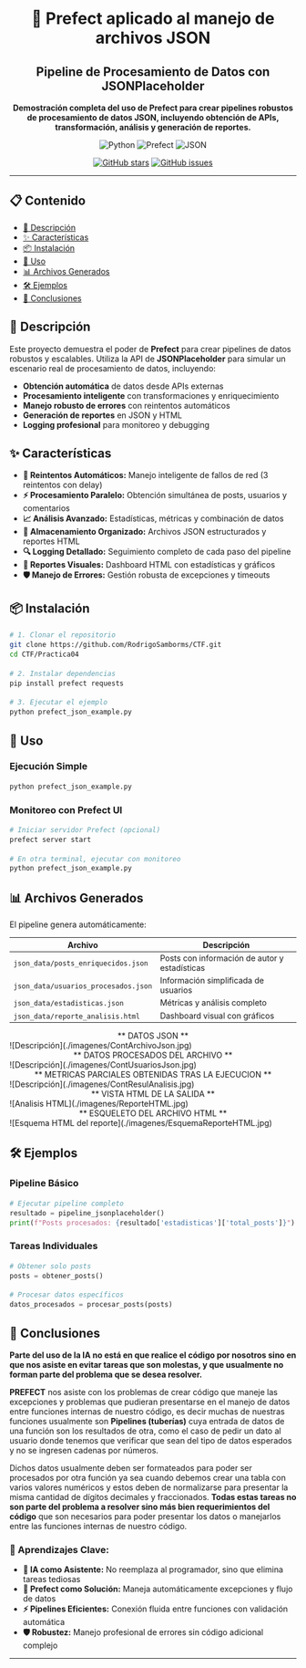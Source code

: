 <div align="center">

# 🚀 **Prefect aplicado al manejo de archivos JSON**

## **Pipeline de Procesamiento de Datos con JSONPlaceholder**

**Demostración completa del uso de Prefect para crear pipelines robustos de procesamiento de datos JSON, incluyendo obtención de APIs, transformación, análisis y generación de reportes.**

![Python](https://img.shields.io/badge/Python-3.8+-blue?style=for-the-badge&logo=python&logoColor=white)
![Prefect](https://img.shields.io/badge/Prefect-2.0+-green?style=for-the-badge&logo=prefect&logoColor=white)
![JSON](https://img.shields.io/badge/JSON-Processing-orange?style=for-the-badge&logo=json&logoColor=white)

[![GitHub stars](https://img.shields.io/github/stars/RodrigoSamborms/CTF)](https://github.com/RodrigoSamborms/CTF/stargazers)
[![GitHub issues](https://img.shields.io/github/issues/RodrigoSamborms/CTF)](https://github.com/RodrigoSamborms/CTF/issues)

</div>

---

## 📋 **Contenido**
- [🎯 Descripción](#-descripción)
- [✨ Características](#-características)
- [📦 Instalación](#-instalación)
- [🚀 Uso](#-uso)
- [📊 Archivos Generados](#-archivos-generados)
- [🛠️ Ejemplos](#️-ejemplos)
- [📝 Conclusiones](#-conclusiones)

## 🎯 **Descripción**

Este proyecto demuestra el poder de **Prefect** para crear pipelines de datos robustos y escalables. Utiliza la API de **JSONPlaceholder** para simular un escenario real de procesamiento de datos, incluyendo:

- **Obtención automática** de datos desde APIs externas
- **Procesamiento inteligente** con transformaciones y enriquecimiento
- **Manejo robusto de errores** con reintentos automáticos
- **Generación de reportes** en JSON y HTML
- **Logging profesional** para monitoreo y debugging

## ✨ **Características**

- **🔄 Reintentos Automáticos:** Manejo inteligente de fallos de red (3 reintentos con delay)
- **⚡ Procesamiento Paralelo:** Obtención simultánea de posts, usuarios y comentarios
- **📈 Análisis Avanzado:** Estadísticas, métricas y combinación de datos
- **💾 Almacenamiento Organizado:** Archivos JSON estructurados y reportes HTML
- **🔍 Logging Detallado:** Seguimiento completo de cada paso del pipeline
- **🎨 Reportes Visuales:** Dashboard HTML con estadísticas y gráficos
- **🛡️ Manejo de Errores:** Gestión robusta de excepciones y timeouts

## 📦 **Instalación**

```bash
# 1. Clonar el repositorio
git clone https://github.com/RodrigoSamborms/CTF.git
cd CTF/Practica04

# 2. Instalar dependencias
pip install prefect requests

# 3. Ejecutar el ejemplo
python prefect_json_example.py
```

## 🚀 **Uso**

### **Ejecución Simple**
```bash
python prefect_json_example.py
```

### **Monitoreo con Prefect UI**
```bash
# Iniciar servidor Prefect (opcional)
prefect server start

# En otra terminal, ejecutar con monitoreo
python prefect_json_example.py
```

## 📊 **Archivos Generados**

El pipeline genera automáticamente:

| Archivo | Descripción |
|---------|-------------|
| `json_data/posts_enriquecidos.json` | Posts con información de autor y estadísticas |
| `json_data/usuarios_procesados.json` | Información simplificada de usuarios |
| `json_data/estadisticas.json` | Métricas y análisis completo |
| `json_data/reporte_analisis.html` | Dashboard visual con gráficos |
<div align="center">
** DATOS JSON **
</div>
![Descripción](./imagenes/ContArchivoJson.jpg)
<div align="center">
** DATOS PROCESADOS DEL ARCHIVO **
</div>
![Descripción](./imagenes/ContUsuariosJson.jpg)
<div align="center">
** METRICAS PARCIALES OBTENIDAS TRAS LA EJECUCION **
</div>
![Descripción](./imagenes/ContResulAnalisis.jpg)
<div align="center">
** VISTA HTML DE LA SALIDA **
</div>
![Analisis HTML](./imagenes/ReporteHTML.jpg)
<div align="center">
** ESQUELETO DEL ARCHIVO HTML  **
</div>
![Esquema HTML del reporte](./imagenes/EsquemaReporteHTML.jpg)

## 🛠️ **Ejemplos**

### **Pipeline Básico**
```python
# Ejecutar pipeline completo
resultado = pipeline_jsonplaceholder()
print(f"Posts procesados: {resultado['estadisticas']['total_posts']}")
```

### **Tareas Individuales**
```python
# Obtener solo posts
posts = obtener_posts()

# Procesar datos específicos  
datos_procesados = procesar_posts(posts)
```

## 📝 **Conclusiones**

**Parte del uso de la IA no está en que realice el código por nosotros sino en que nos asiste en evitar tareas que son molestas, y que usualmente no forman parte del problema que se desea resolver.**

**PREFECT** nos asiste con los problemas de crear código que maneje las excepciones y problemas que pudieran presentarse en el manejo de datos entre funciones internas de nuestro código, es decir muchas de nuestras funciones usualmente son **Pipelines (tuberías)** cuya entrada de datos de una función son los resultados de otra, como el caso de pedir un dato al usuario donde tenemos que verificar que sean del tipo de datos esperados y no se ingresen cadenas por números.

Dichos datos usualmente deben ser formateados para poder ser procesados por otra función ya sea cuando debemos crear una tabla con varios valores numéricos y estos deben de normalizarse para presentar la misma cantidad de dígitos decimales y fraccionados. **Todas estas tareas no son parte del problema a resolver sino más bien requerimientos del código** que son necesarios para poder presentar los datos o manejarlos entre las funciones internas de nuestro código.

### **🎯 Aprendizajes Clave:**
- **🤖 IA como Asistente:** No reemplaza al programador, sino que elimina tareas tediosas
- **🔧 Prefect como Solución:** Maneja automáticamente excepciones y flujo de datos
- **⚡ Pipelines Eficientes:** Conexión fluida entre funciones con validación automática
- **🛡️ Robustez:** Manejo profesional de errores sin código adicional complejo

<div align="center">

---



</div>

